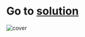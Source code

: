# Go to [solution](https://public.tableau.com/app/profile/.48972542/viz/01Tableau_Marathon_2_0/Dashboard3)
![cover](https://github.com/MartynovychSerhii/Data_Analytics/blob/main/Files/img/Marathon_01.png)
